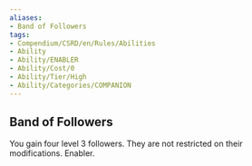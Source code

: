 ```yaml
---
aliases:
- Band of Followers
tags:
- Compendium/CSRD/en/Rules/Abilities
- Ability
- Ability/ENABLER
- Ability/Cost/0
- Ability/Tier/High
- Ability/Categories/COMPANION
---
```


  
## Band of Followers  
You gain four level 3 followers. They are not restricted on their modifications. Enabler. 